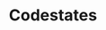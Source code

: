 ---
# Featured tags need to have either the `list` or `grid` layout (PRO only).
layout: list
type: category
# The title of the tag's page.
title: Codestates
# The name of the tag, used in a post's front matter (e.g. tags: [<slug>]).
slug: codestates
sidebar: true
order: 3

# (Optional) Write a short (~150 characters) description of this featured tag.
description: >
  **CodeStates 39기** 활동 기록 공간

# (Optional) You can disable grouping posts by date.
# no_groups: true

# Exclude this example category from the sitemap.
# DON'T USE THIS SETTING IN YOUR CATEGORIES!
---
